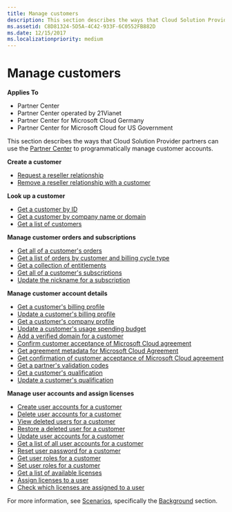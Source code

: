 ```yaml
---
title: Manage customers
description: This section describes the ways that Cloud Solution Provider partners can use the Partner Center to programmatically manage customer accounts.
ms.assetid: C8D81324-5D5A-4C42-933F-6C0552FB882D
ms.date: 12/15/2017
ms.localizationpriority: medium
---
```


# Manage customers


**Applies To**

-   Partner Center
-   Partner Center operated by 21Vianet
-   Partner Center for Microsoft Cloud Germany
-   Partner Center for Microsoft Cloud for US Government

This section describes the ways that Cloud Solution Provider partners can use the [Partner Center](index.md) to programmatically manage customer accounts.

**Create a customer**
-   [Request a reseller relationship](request-reseller-relationship.md) 
-   [Remove a reseller relationship with a customer](remove-a-reseller-relationship-with-a-customer.md) 

**Look up a customer**
-   [Get a customer by ID](get-a-customer-by-id.md)
-   [Get a customer by company name or domain](get-a-customer-by-name.md)
-   [Get a list of customers](get-a-list-of-customers.md)

**Manage customer orders and subscriptions**
-   [Get all of a customer's orders](get-all-of-a-customer-s-orders.md)
-   [Get a list of orders by customer and billing cycle type](get-a-list-of-orders-by-customer-and-billing-cycle-type.md)
-   [Get a collection of entitlements](get-a-collection-of-entitlements.md)
-   [Get all of a customer's subscriptions](get-all-of-a-customer-s-subscriptions.md)
-   [Update the nickname for a subscription](update-the-nickname-for-a-subscription.md)

**Manage customer account details**
-   [Get a customer's billing profile](get-all-of-a-customer-s-billing-profiles.md)
-   [Update a customer's billing profile](update-a-customer-s-billing-profile.md)
-   [Get a customer's company profile](get-a-customer-s-company-profile.md)   
-   [Update a customer's usage spending budget](update-a-customer-s-usage-spending-budget.md)   
-   [Add a verified domain for a customer](add-a-verified-domain-for-a-customer.md)   
-   [Confirm customer acceptance of Microsoft Cloud agreement](confirm-customer-consent.md)
-   [Get agreement metadata for Microsoft Cloud Agreement](get-agreement-metadata.md)
-   [Get confirmation of customer acceptance of Microsoft Cloud agreement](get-confirmation-of-customer-consent.md)
-   [Get a partner's validation codes](get-a-partner-s-validations.md)
-   [Get a customer's qualification](get-a-customer-s-qualification.md)
-   [Update a customer's qualification](update-a-customer-s-qualification.md)

**Manage user accounts and assign licenses**
-   [Create user accounts for a customer](create-user-accounts-for-a-customer.md)
-   [Delete user accounts for a customer](delete-user-accounts-for-a-customer.md)
-   [View deleted users for a customer](view-a-deleted-user.md)
-   [Restore a deleted user for a customer](restore-a-user-for-a-customer.md)
-   [Update user accounts for a customer](update-user-accounts-for-a-customer.md)
-   [Get a list of all user accounts for a customer](get-a-list-of-all-user-accounts-for-a-customer.md)
-   [Reset user password for a customer](reset-user-password-for-a-customer.md)
-   [Get user roles for a customer](get-user-roles-for-a-customer.md)
-   [Set user roles for a customer](set-user-roles-for-a-customer.md)
-   [Get a list of available licenses](get-a-list-of-available-licenses.md)
-   [Assign licenses to a user](assign-licenses-to-a-user.md)
-   [Check which licenses are assigned to a user](check-which-licenses-are-assigned-to-a-user.md) 

For more information, see [Scenarios](scenarios.md), specifically the [Background](scenarios.md#background) section.

 

 




